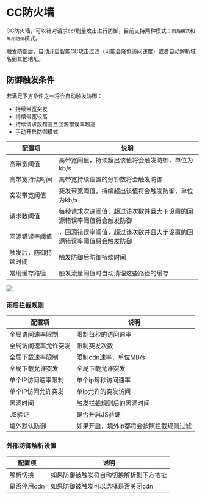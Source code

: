 # CC防火墙

CC防火墙，可以针对请求cc/刷量攻击进行防御，目前支持两种模式：`雨盾模式`和`外部防御`模式。

触发防御后，自动开启智能CC攻击过滤（可能会降低访问速度）或者自动解析域名到其他地址。

## 防御触发条件

若满足下方条件之一将会自动触发防御：

* 持续带宽突发
* 持续带宽较高
* 持续请求数超高且回源错误率超高
* 手动开启防御模式


| 配置项        | 说明                                 |
|------------|------------------------------------|
| 高带宽阈值      | 高带宽阈值，持续超出该值将会触发防御，单位为kb/s         |
| 高带宽持续时间    | 高带宽持续设置的分钟数将会触发防御                  |
| 突发带宽阈值     | 突发带宽阈值，持续超出该值将会触发防御，单位为kb/s        |
| 请求数阈值      | 每秒请求次速阈值，超过该次数并且大于设置的回源错误率阈值将会触发防御 |
| 回源错误率阈值    | ，回源错误率阈值，超过该次数并且大于设置的回源错误率阈值将会触发防御 |
| 触发后，防御持续时间 | 触发防御后防御持续时间                        |
| 常用缓存路径     | 触发流量阈值时自动清理这些路径的缓存                 |

![](https://cn-sy1.rains3.com/rainyun-assets/pic/2024/10/20241016171425_eaedcff75b180f1a635110af10dd62df.png)

### 雨盾拦截规则

| 配置项        | 说明                   |
|------------|----------------------|
| 全局访问速率限制   | 限制每秒的访问速率            |
| 全局访问速率允许突发 | 限制突发次数               |
| 全局下载速率限制   | 限制cdn速率，单位MB/s       |
| 全局下载允许突发   | 全局下载允许突发             |
| 单个IP访问速率限制 | 单个ip每秒访问速率           |
| 单个IP访问允许突发 | 单ip允许的突发访问           |
| 黑洞时间       | 触发拦截规则后的黑洞时间         |
| JS验证       | 是否开启JS验证             |
| 境外默认防御     | 如果开启，境外ip都将会按照拦截规则过滤 |

### 外部防御解析设置

| 配置项     | 说明                  |
|---------|---------------------|
| 解析切换    | 如果防御被触发将自动切换解析到下方地址 |
| 是否停用cdn | 如果防御被触发可以选择是否关闭cdn  |





